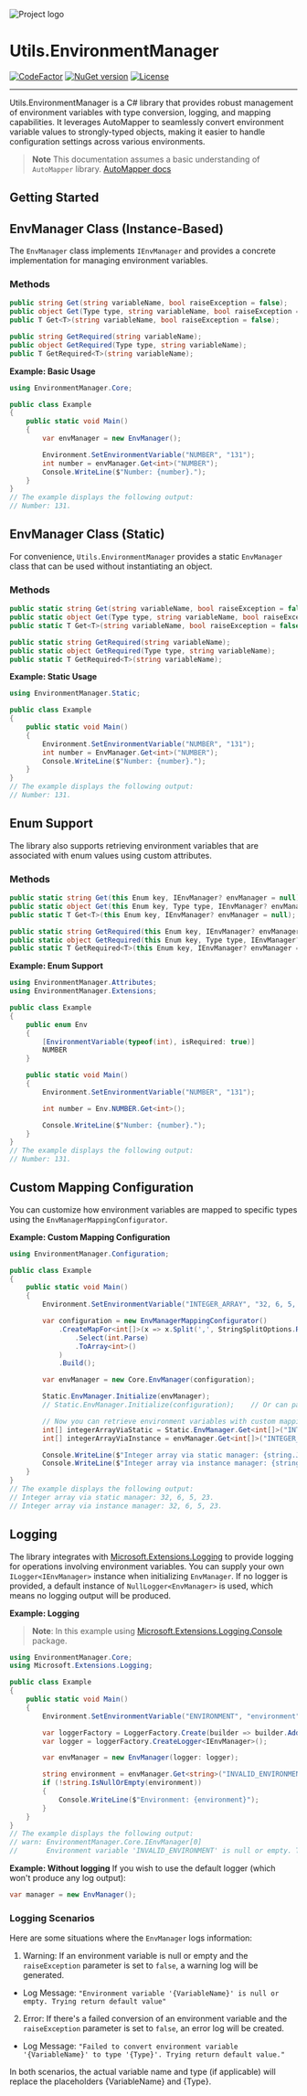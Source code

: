 ![Project logo](https://raw.githubusercontent.com/ArdenHide/Utils.EnvironmentManager/main/logo/1000x1000.png)

# Utils.EnvironmentManager

[![CodeFactor](https://www.codefactor.io/repository/github/ardenhide/utils.environmentmanager/badge)](https://www.codefactor.io/repository/github/ardenhide/utils.environmentmanager)
[![NuGet version](https://badge.fury.io/nu/Utils.EnvironmentManager.svg)](https://badge.fury.io/nu/Utils.EnvironmentManager)
[![License](https://img.shields.io/badge/License-MIT-yellow.svg)](https://github.com/ArdenHide/Utils.EnvironmentManager/blob/main/LICENSE)

---

Utils.EnvironmentManager is a C# library that provides robust management of environment variables with type conversion, logging, and mapping capabilities.
It leverages AutoMapper to seamlessly convert environment variable values to strongly-typed objects, making it easier to handle configuration settings across various environments.

> **Note**
> This documentation assumes a basic understanding of `AutoMapper` library.
> [AutoMapper docs](https://github.com/AutoMapper/AutoMapper/tree/v12.0.1#readme)

## Getting Started

## EnvManager Class (Instance-Based)
The `EnvManager` class implements `IEnvManager` and provides a concrete implementation for managing environment variables.

### Methods
```csharp
public string Get(string variableName, bool raiseException = false);
public object Get(Type type, string variableName, bool raiseException = false);
public T Get<T>(string variableName, bool raiseException = false);

public string GetRequired(string variableName);
public object GetRequired(Type type, string variableName);
public T GetRequired<T>(string variableName);
```

**Example: Basic Usage**

```csharp
using EnvironmentManager.Core;

public class Example
{
    public static void Main()
    {
        var envManager = new EnvManager();

        Environment.SetEnvironmentVariable("NUMBER", "131");
        int number = envManager.Get<int>("NUMBER");
        Console.WriteLine($"Number: {number}.");
    }
}
// The example displays the following output:
// Number: 131.
```

## EnvManager Class (Static)
For convenience, `Utils.EnvironmentManager` provides a static `EnvManager` class that can be used without instantiating an object.

### Methods
```csharp
public static string Get(string variableName, bool raiseException = false);
public static object Get(Type type, string variableName, bool raiseException = false);
public static T Get<T>(string variableName, bool raiseException = false);

public static string GetRequired(string variableName);
public static object GetRequired(Type type, string variableName);
public static T GetRequired<T>(string variableName);
```

**Example: Static Usage**
```csharp
using EnvironmentManager.Static;

public class Example
{
    public static void Main()
    {
        Environment.SetEnvironmentVariable("NUMBER", "131");
        int number = EnvManager.Get<int>("NUMBER");
        Console.WriteLine($"Number: {number}.");
    }
}
// The example displays the following output:
// Number: 131.
```

## Enum Support
The library also supports retrieving environment variables that are associated with enum values using custom attributes.

### Methods
```csharp
public static string Get(this Enum key, IEnvManager? envManager = null);
public static object Get(this Enum key, Type type, IEnvManager? envManager = null);
public static T Get<T>(this Enum key, IEnvManager? envManager = null);

public static string GetRequired(this Enum key, IEnvManager? envManager = null);
public static object GetRequired(this Enum key, Type type, IEnvManager? envManager = null);
public static T GetRequired<T>(this Enum key, IEnvManager? envManager = null);
```

**Example: Enum Support**
```csharp
using EnvironmentManager.Attributes;
using EnvironmentManager.Extensions;

public class Example
{
    public enum Env
    {
        [EnvironmentVariable(typeof(int), isRequired: true)]
        NUMBER
    }

    public static void Main()
    {
        Environment.SetEnvironmentVariable("NUMBER", "131");

        int number = Env.NUMBER.Get<int>();

        Console.WriteLine($"Number: {number}.");
    }
}
// The example displays the following output:
// Number: 131.
```

## Custom Mapping Configuration
You can customize how environment variables are mapped to specific types using the `EnvManagerMappingConfigurator`.

**Example: Custom Mapping Configuration**
```csharp
using EnvironmentManager.Configuration;

public class Example
{
    public static void Main()
    {
        Environment.SetEnvironmentVariable("INTEGER_ARRAY", "32, 6, 5, 23");

        var configuration = new EnvManagerMappingConfigurator()
            .CreateMapFor<int[]>(x => x.Split(',', StringSplitOptions.RemoveEmptyEntries)
                .Select(int.Parse)
                .ToArray<int>()
            )
            .Build();

        var envManager = new Core.EnvManager(configuration);

        Static.EnvManager.Initialize(envManager);
        // Static.EnvManager.Initialize(configuration);    // Or can pass configuration directly

        // Now you can retrieve environment variables with custom mapping
        int[] integerArrayViaStatic = Static.EnvManager.Get<int[]>("INTEGER_ARRAY");
        int[] integerArrayViaInstance = envManager.Get<int[]>("INTEGER_ARRAY");

        Console.WriteLine($"Integer array via static manager: {string.Join(", ", integerArrayViaStatic)}.");
        Console.WriteLine($"Integer array via instance manager: {string.Join(", ", integerArrayViaInstance)}.");
    }
}
// The example displays the following output:
// Integer array via static manager: 32, 6, 5, 23.
// Integer array via instance manager: 32, 6, 5, 23.
```

## Logging
The library integrates with [Microsoft.Extensions.Logging](https://www.nuget.org/packages/Microsoft.Extensions.Logging/8.0.0#readme-body-tab) to provide logging for operations involving environment variables.
You can supply your own `ILogger<IEnvManager>` instance when initializing `EnvManager`.
If no logger is provided, a default instance of `NullLogger<EnvManager>` is used, which means no logging output will be produced.

**Example: Logging**
> **Note**: In this example using [Microsoft.Extensions.Logging.Console](https://www.nuget.org/packages/Microsoft.Extensions.Logging.Console/8.0.0#readme-body-tab) package.

```csharp
using EnvironmentManager.Core;
using Microsoft.Extensions.Logging;

public class Example
{
    public static void Main()
    {
        Environment.SetEnvironmentVariable("ENVIRONMENT", "environment");

        var loggerFactory = LoggerFactory.Create(builder => builder.AddConsole());
        var logger = loggerFactory.CreateLogger<IEnvManager>();

        var envManager = new EnvManager(logger: logger);

        string environment = envManager.Get<string>("INVALID_ENVIRONMENT");
        if (!string.IsNullOrEmpty(environment))
        {
            Console.WriteLine($"Environment: {environment}");
        }
    }
}
// The example displays the following output:
// warn: EnvironmentManager.Core.IEnvManager[0]
//       Environment variable 'INVALID_ENVIRONMENT' is null or empty. Trying return default value.
```

**Example: Without logging**
If you wish to use the default logger (which won't produce any log output):

```csharp
var manager = new EnvManager();
```

### Logging Scenarios
Here are some situations where the `EnvManager` logs information:

1. Warning: If an environment variable is null or empty and the `raiseException` parameter is set to `false`, a warning log will be generated.
- Log Message: `"Environment variable '{VariableName}' is null or empty. Trying return default value"`

2. Error: If there's a failed conversion of an environment variable and the `raiseException` parameter is set to `false`, an error log will be created.
- Log Message: `"Failed to convert environment variable '{VariableName}' to type '{Type}'. Trying return default value."`

In both scenarios, the actual variable name and type (if applicable) will replace the placeholders {VariableName} and {Type}.
